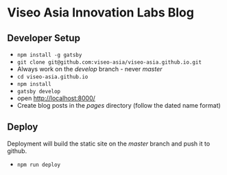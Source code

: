 # Viseo Asia Innovation Labs Blog

## Developer Setup

- `npm install -g gatsby`
- `git clone git@github.com:viseo-asia/viseo-asia.github.io.git`
- Always work on the *develop* branch - never *master*
- `cd viseo-asia.github.io`
- `npm install`
- `gatsby develop`
- open [http://localhost:8000/](http://localhost:8000/)
- Create blog posts in the *pages* directory (follow the dated name format)

## Deploy

Deployment will build the static site on the *master* branch and push it to github.

- `npm run deploy`